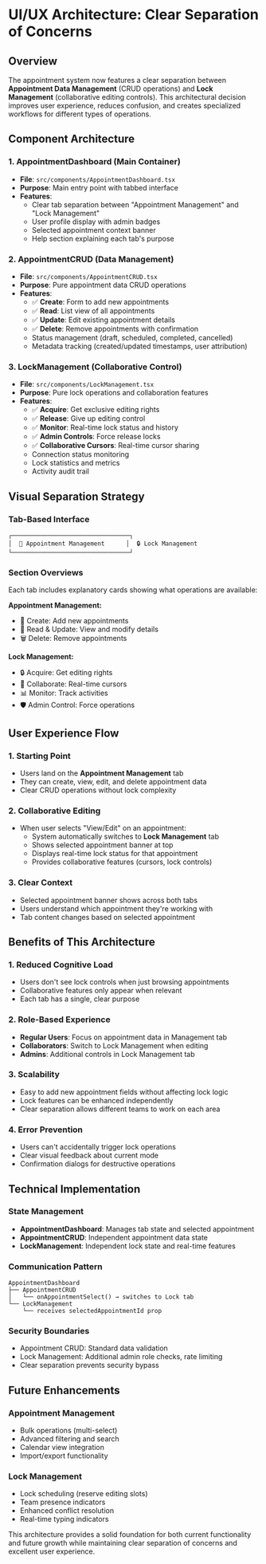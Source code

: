 # UI/UX Architecture: Clear Separation of Concerns

## Overview

The appointment system now features a clear separation between **Appointment Data Management** (CRUD operations) and **Lock Management** (collaborative editing controls). This architectural decision improves user experience, reduces confusion, and creates specialized workflows for different types of operations.

## Component Architecture

### 1. AppointmentDashboard (Main Container)
- **File**: `src/components/AppointmentDashboard.tsx`
- **Purpose**: Main entry point with tabbed interface
- **Features**:
  - Clear tab separation between "Appointment Management" and "Lock Management"
  - User profile display with admin badges
  - Selected appointment context banner
  - Help section explaining each tab's purpose

### 2. AppointmentCRUD (Data Management)
- **File**: `src/components/AppointmentCRUD.tsx`
- **Purpose**: Pure appointment data CRUD operations
- **Features**:
  - ✅ **Create**: Form to add new appointments
  - ✅ **Read**: List view of all appointments
  - ✅ **Update**: Edit existing appointment details
  - ✅ **Delete**: Remove appointments with confirmation
  - Status management (draft, scheduled, completed, cancelled)
  - Metadata tracking (created/updated timestamps, user attribution)

### 3. LockManagement (Collaborative Control)
- **File**: `src/components/LockManagement.tsx`
- **Purpose**: Pure lock operations and collaboration features
- **Features**:
  - ✅ **Acquire**: Get exclusive editing rights
  - ✅ **Release**: Give up editing control
  - ✅ **Monitor**: Real-time lock status and history
  - ✅ **Admin Controls**: Force release locks
  - ✅ **Collaborative Cursors**: Real-time cursor sharing
  - Connection status monitoring
  - Lock statistics and metrics
  - Activity audit trail

## Visual Separation Strategy

### Tab-Based Interface
```
┌─────────────────────────────────┐
│  📅 Appointment Management      │  🔒 Lock Management
└─────────────────────────────────┘
```

### Section Overviews
Each tab includes explanatory cards showing what operations are available:

**Appointment Management:**
- 📅 Create: Add new appointments
- 📝 Read & Update: View and modify details  
- 🗑️ Delete: Remove appointments

**Lock Management:**
- 🔒 Acquire: Get editing rights
- 👥 Collaborate: Real-time cursors
- 📊 Monitor: Track activities
- 🛡️ Admin Control: Force operations

## User Experience Flow

### 1. Starting Point
- Users land on the **Appointment Management** tab
- They can create, view, edit, and delete appointment data
- Clear CRUD operations without lock complexity

### 2. Collaborative Editing
- When user selects "View/Edit" on an appointment:
  - System automatically switches to **Lock Management** tab
  - Shows selected appointment banner at top
  - Displays real-time lock status for that appointment
  - Provides collaborative features (cursors, lock controls)

### 3. Clear Context
- Selected appointment banner shows across both tabs
- Users understand which appointment they're working with
- Tab content changes based on selected appointment

## Benefits of This Architecture

### 1. Reduced Cognitive Load
- Users don't see lock controls when just browsing appointments
- Collaborative features only appear when relevant
- Each tab has a single, clear purpose

### 2. Role-Based Experience
- **Regular Users**: Focus on appointment data in Management tab
- **Collaborators**: Switch to Lock Management when editing
- **Admins**: Additional controls in Lock Management tab

### 3. Scalability
- Easy to add new appointment fields without affecting lock logic
- Lock features can be enhanced independently
- Clear separation allows different teams to work on each area

### 4. Error Prevention
- Users can't accidentally trigger lock operations
- Clear visual feedback about current mode
- Confirmation dialogs for destructive operations

## Technical Implementation

### State Management
- **AppointmentDashboard**: Manages tab state and selected appointment
- **AppointmentCRUD**: Independent appointment data state
- **LockManagement**: Independent lock state and real-time features

### Communication Pattern
```
AppointmentDashboard
├── AppointmentCRUD
│   └── onAppointmentSelect() → switches to Lock tab
└── LockManagement
    └── receives selectedAppointmentId prop
```

### Security Boundaries
- Appointment CRUD: Standard data validation
- Lock Management: Additional admin role checks, rate limiting
- Clear separation prevents security bypass

## Future Enhancements

### Appointment Management
- Bulk operations (multi-select)
- Advanced filtering and search
- Calendar view integration
- Import/export functionality

### Lock Management  
- Lock scheduling (reserve editing slots)
- Team presence indicators
- Enhanced conflict resolution
- Real-time typing indicators

This architecture provides a solid foundation for both current functionality and future growth while maintaining clear separation of concerns and excellent user experience. 